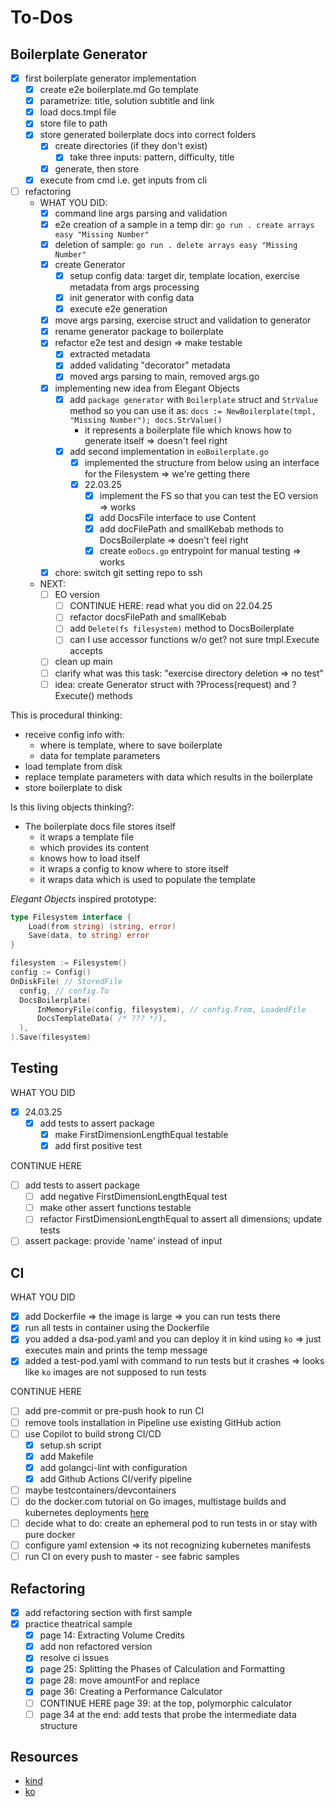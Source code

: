 # To-Dos

## Boilerplate Generator

- [x] first boilerplate generator implementation
  - [x] create e2e boilerplate.md Go template
  - [x] parametrize: title, solution subtitle and link
  - [x] load docs.tmpl file
  - [x] store file to path
  - [x] store generated boilerplate docs into correct folders
    - [x] create directories (if they don't exist)
      - [x] take three inputs: pattern, difficulty, title
    - [x] generate, then store
  - [x] execute from cmd i.e. get inputs from cli
- [ ] refactoring
  - WHAT YOU DID:
    - [x] command line args parsing and validation
    - [x] e2e creation of a sample in a temp dir: `go run . create arrays easy "Missing Number"`
    - [x] deletion of sample: `go run . delete arrays easy "Missing Number"`
    - [x] create Generator
      - [x] setup config data: target dir, template location, exercise metadata from args processing
      - [x] init generator with config data
      - [x] execute e2e generation
    - [x] move args parsing, exercise struct and validation to generator
    - [x] rename generator package to boilerplate
    - [x] refactor e2e test and design => make testable
      - [x] extracted metadata
      - [x] added validating "decorator" metadata
      - [x] moved args parsing to main, removed args.go
    - [x] implementing new idea from Elegant Objects
      - [x] add `package generator` with `Boilerplate` struct and `StrValue` method so you can use it as: `docs := NewBoilerplate(tmpl, "Missing Number"); docs.StrValue()`
        - it represents a boilerplate file which knows how to generate itself => doesn't feel right
      - [x] add second implementation in `eoBoilerplate.go`
        - [x] implemented the structure from below using an interface for the Filesystem => we're getting there
        - [x] 22.03.25
          - [x] implement the FS so that you can test the EO version => works
          - [x] add DocsFile interface to use Content
          - [x] add docFilePath and smallKebab methods to DocsBoilerplate => doesn't feel right
          - [x] create `eoDocs.go` entrypoint for manual testing => works
    - [x] chore: switch git setting repo to ssh
  - NEXT:
    - [ ] EO version
      - [ ] CONTINUE HERE: read what you did on 22.04.25
      - [ ] refactor docsFilePath and smallKebab
      - [ ] add `Delete(fs filesystem)` method to DocsBoilerplate
      - [ ] can I use accessor functions w/o get? not sure tmpl.Execute accepts
    - [ ] clean up main
    - [ ] clarify what was this task: "exercise directory deletion => no test"
    - [ ] idea: create Generator struct with ?Process(request) and ?Execute() methods

This is procedural thinking:
- receive config info with: 
  - where is template, where to save boilerplate
  - data for template parameters
- load template from disk
- replace template parameters with data which results in the boilerplate
- store boilerplate to disk

Is this living objects thinking?:
- The boilerplate docs file stores itself
  - it wraps a template file
   - which provides its content
   - knows how to load itself
  - it wraps a config to know where to store itself
  - it wraps data which is used to populate the template 

*Elegant Objects* inspired prototype:

```go
type Filesystem interface {
	Load(from string) (string, error)
	Save(data, to string) error
}

filesystem := Filesystem()
config := Config()
OnDiskFile( // StoredFile
  config, // config.To
  DocsBoilerplate(
      InMemoryFile(config, filesystem), // config.From, LoadedFile
      DocsTemplateData( /* ??? */),
  ),
).Save(filesystem)
```

## Testing

WHAT YOU DID
- [x] 24.03.25
  - [x] add tests to assert package
    - [x] make FirstDimensionLengthEqual testable
    - [x] add first positive test

CONTINUE HERE
- [ ] add tests to assert package
  - [ ] add negative FirstDimensionLengthEqual test
  - [ ] make other assert functions testable
  - [ ] refactor FirstDimensionLengthEqual to assert all dimensions; update tests
- [ ] assert package: provide 'name' instead of input

## CI

WHAT YOU DID

- [x] add Dockerfile => the image is large => you can run tests there
- [x] run all tests in container using the Dockerfile
- [x] you added a dsa-pod.yaml and you can deploy it in kind using `ko` => just executes main and prints the temp message
- [x] added a test-pod.yaml with command to run tests but it crashes => looks like `ko` images are not supposed to run tests

CONTINUE HERE

- [ ] add pre-commit or pre-push hook to run CI
- [ ] remove tools installation in Pipeline use existing GitHub action
- [ ] use Copilot to build strong CI/CD
  - [x] setup.sh script
  - [x] add Makefile
  - [x] add golangci-lint with configuration
  - [x] add Github Actions CI/verify pipeline
- [ ] maybe testcontainers/devcontainers
- [ ] do the docker.com tutorial on Go images, multistage builds and kubernetes deployments [here](https://docs.docker.com/guides/golang/build-images/)
- [ ] decide what to do: create an ephemeral pod to run tests in or stay with pure docker
- [ ] configure yaml extension => its not recognizing kubernetes manifests
- [ ] run CI on every push to master - see fabric samples

## Refactoring

- [x] add refactoring section with first sample
- [x] practice theatrical sample
  - [x] page 14: Extracting Volume Credits
  - [x] add non refactored version
  - [x] resolve ci issues
  - [x] page 25: Splitting the Phases of Calculation and Formatting
  - [x] page 28: move amountFor and replace
  - [x] page 36: Creating a Performance Calculator
  - [ ] CONTINUE HERE page 39: at the top, polymorphic calculator
  - [ ] page 34 at the end: add tests that probe the intermediate data structure

## Resources

- [kind](https://kind.sigs.k8s.io/docs/user/quick-start/)
- [ko](https://ko.build/features/k8s/)

